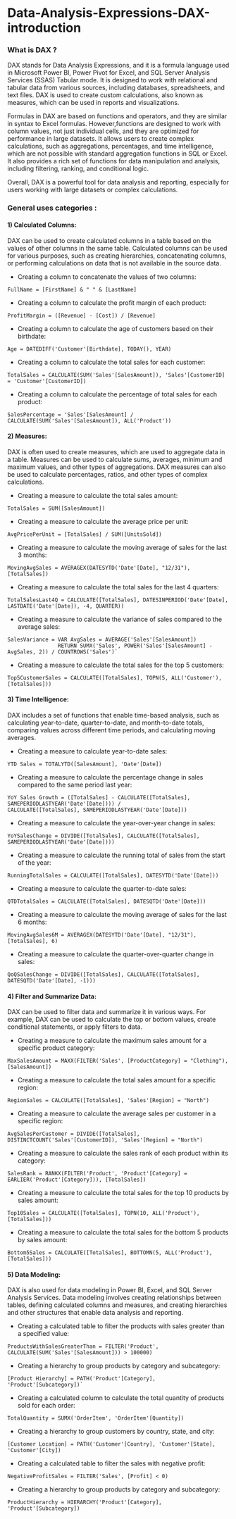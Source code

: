 # Data-Analysis-Expressions-DAX-introduction


### What is DAX ? 
DAX stands for Data Analysis Expressions, and it is a formula language used in Microsoft Power BI, Power Pivot for Excel, and SQL Server Analysis Services (SSAS) Tabular mode. It is designed to work with relational and tabular data from various sources, including databases, spreadsheets, and text files.
DAX is used to create custom calculations, also known as measures, which can be used in reports and visualizations. 

Formulas in DAX are based on functions and operators, and they are similar in syntax to Excel formulas. However,functions are designed to work with column values, not just individual cells, and they are optimized for performance in large datasets.
It allows users to create complex calculations, such as aggregations, percentages, and time intelligence, which are not possible with standard aggregation functions in SQL or Excel. It also provides a rich set of functions for data manipulation and analysis, including filtering, ranking, and conditional logic.

Overall, DAX is a powerful tool for data analysis and reporting, especially for users working with large datasets or complex calculations.


### General  uses categories : 

#### 1) Calculated Columns:
DAX can be used to create calculated columns in a table based on the values of other columns in the same table. Calculated columns can be used for various purposes, such as creating hierarchies, concatenating columns, or performing calculations on data that is not available in the source data.
 * Creating a column to concatenate the values of two columns:
 ```DAX
 FullName = [FirstName] & " " & [LastName]
 ```
 * Creating a column to calculate the profit margin of each product:
 ```dax
 ProfitMargin = ([Revenue] - [Cost]) / [Revenue]
 ```
 * Creating a column to calculate the age of customers based on their birthdate:
 ```dax
 Age = DATEDIFF('Customer'[Birthdate], TODAY(), YEAR)
 ```
 * Creating a column to calculate the total sales for each customer:
 ```dax
 TotalSales = CALCULATE(SUM('Sales'[SalesAmount]), 'Sales'[CustomerID] = 'Customer'[CustomerID])
 ```
 * Creating a column to calculate the percentage of total sales for each product: 
 ```dax
 SalesPercentage = 'Sales'[SalesAmount] / CALCULATE(SUM('Sales'[SalesAmount]), ALL('Product'))
 ```







#### 2) Measures: 
DAX is often used to create measures, which are used to aggregate data in a table. Measures can be used to calculate sums, averages, minimum and maximum values, and other types of aggregations. DAX measures can also be used to calculate percentages, ratios, and other types of complex calculations.

 * Creating a measure to calculate the total sales amount:
  ```dax
 TotalSales = SUM([SalesAmount])
  ```
 * Creating a measure to calculate the average price per unit:  
 ```dax
 AvgPricePerUnit = [TotalSales] / SUM([UnitsSold])
  ```
 * Creating a measure to calculate the moving average of sales for the last 3 months:
  ```dax
 MovingAvgSales = AVERAGEX(DATESYTD('Date'[Date], "12/31"), [TotalSales])
  ```
 * Creating a measure to calculate the total sales for the last 4 quarters:
  ```dax
 TotalSalesLast4Q = CALCULATE([TotalSales], DATESINPERIOD('Date'[Date], LASTDATE('Date'[Date]), -4, QUARTER))
  ```
 * Creating a measure to calculate the variance of sales compared to the average sales:
  ```dax
 SalesVariance = VAR AvgSales = AVERAGE('Sales'[SalesAmount])
                  RETURN SUMX('Sales', POWER('Sales'[SalesAmount] - AvgSales, 2)) / COUNTROWS('Sales')`
 ```
 * Creating a measure to calculate the total sales for the top 5 customers:
  ```dax
 Top5CustomerSales = CALCULATE([TotalSales], TOPN(5, ALL('Customer'), [TotalSales]))
 ```




#### 3) Time Intelligence: 
DAX includes a set of functions that enable time-based analysis, such as calculating year-to-date, quarter-to-date, and month-to-date totals, comparing values across different time periods, and calculating moving averages.

* Creating a measure to calculate year-to-date sales: 

 ```dax
YTD Sales = TOTALYTD([SalesAmount], 'Date'[Date])
 ```
* Creating a measure to calculate the percentage change in sales compared to the same period last year: 
 ```dax
YoY Sales Growth = ([TotalSales] - CALCULATE([TotalSales], SAMEPERIODLASTYEAR('Date'[Date]))) / 
CALCULATE([TotalSales], SAMEPERIODLASTYEAR('Date'[Date]))
 ```
* Creating a measure to calculate the year-over-year change in sales:
 ```dax
YoYSalesChange = DIVIDE([TotalSales], CALCULATE([TotalSales], SAMEPERIODLASTYEAR('Date'[Date])))
 ```
* Creating a measure to calculate the running total of sales from the start of the year:
 ```dax
RunningTotalSales = CALCULATE([TotalSales], DATESYTD('Date'[Date]))
 ```
* Creating a measure to calculate the quarter-to-date sales:
 ```dax
QTDTotalSales = CALCULATE([TotalSales], DATESQTD('Date'[Date]))
 ```
* Creating a measure to calculate the moving average of sales for the last 6 months:
 ```dax
MovingAvgSales6M = AVERAGEX(DATESYTD('Date'[Date], "12/31"), [TotalSales], 6)
 ```
* Creating a measure to calculate the quarter-over-quarter change in sales:
 ```dax
QoQSalesChange = DIVIDE([TotalSales], CALCULATE([TotalSales], DATESQTD('Date'[Date], -1)))
 ```







#### 4) Filter and Summarize Data:
DAX can be used to filter data and summarize it in various ways. For example, DAX can be used to calculate the top or bottom values, create conditional statements, or apply filters to data.

* Creating a measure to calculate the maximum sales amount for a specific product category: 
 ```dax
MaxSalesAmount = MAXX(FILTER('Sales', [ProductCategory] = "Clothing"), [SalesAmount])
 ```
* Creating a measure to calculate the total sales amount for a specific region: 
 ```dax
RegionSales = CALCULATE([TotalSales], 'Sales'[Region] = "North")
 ```
* Creating a measure to calculate the average sales per customer in a specific region:
 ```dax
AvgSalesPerCustomer = DIVIDE([TotalSales], DISTINCTCOUNT('Sales'[CustomerID]), 'Sales'[Region] = "North")
 ```
* Creating a measure to calculate the sales rank of each product within its category:
```dax
SalesRank = RANKX(FILTER('Product', 'Product'[Category] = EARLIER('Product'[Category])), [TotalSales])
```
* Creating a measure to calculate the total sales for the top 10 products by sales amount:
```dax
Top10Sales = CALCULATE([TotalSales], TOPN(10, ALL('Product'), [TotalSales]))
```
* Creating a measure to calculate the total sales for the bottom 5 products by sales amount:
```dax
Bottom5Sales = CALCULATE([TotalSales], BOTTOMN(5, ALL('Product'), [TotalSales]))
```




#### 5) Data Modeling:
DAX is also used for data modeling in Power BI, Excel, and SQL Server Analysis Services. Data modeling involves creating relationships between tables, defining calculated columns and measures, and creating hierarchies and other structures that enable data analysis and reporting.

* Creating a calculated table to filter the products with sales greater than a specified value:
```dax
ProductsWithSalesGreaterThan = FILTER('Product', CALCULATE(SUM('Sales'[SalesAmount])) > 100000)
```

* Creating a hierarchy to group products by category and subcategory: 
```dax
[Product Hierarchy] = PATH('Product'[Category], 'Product'[Subcategory])`
```
* Creating a calculated column to calculate the total quantity of products sold for each order: 
```dax
TotalQuantity = SUMX('OrderItem', 'OrderItem'[Quantity])
```
* Creating a hierarchy to group customers by country, state, and city: 
```dax
[Customer Location] = PATH('Customer'[Country], 'Customer'[State], 'Customer'[City])
```
* Creating a calculated table to filter the sales with negative profit: 
```dax
NegativeProfitSales = FILTER('Sales', [Profit] < 0)
```
* Creating a hierarchy to group products by category and subcategory: 
```dax
ProductHierarchy = HIERARCHY('Product'[Category], 'Product'[Subcategory])
```




